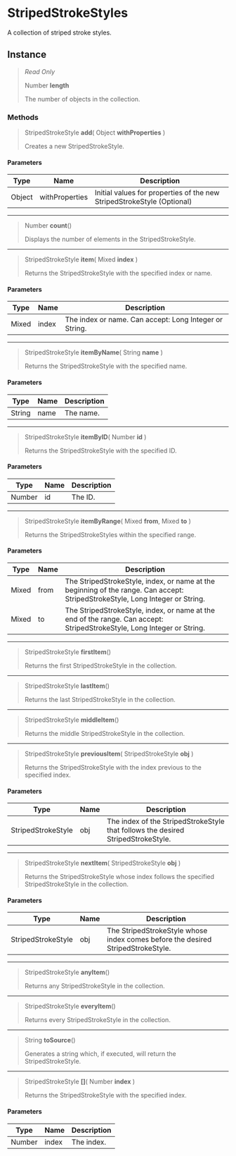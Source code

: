 # StripedStrokeStyles
A collection of striped stroke styles.

## Instance
> *Read Only* 
> 
> Number **length** 
>
> The number of objects in the collection.

### Methods
> StripedStrokeStyle **add**( Object **withProperties** )
> 
> Creates a new StripedStrokeStyle.
#### Parameters
| Type | Name | Description |
|---|---|---|
| Object | withProperties | Initial values for properties of the new StripedStrokeStyle (Optional) |

*** 
> Number **count**()
> 
> Displays the number of elements in the StripedStrokeStyle.
*** 
> StripedStrokeStyle **item**( Mixed **index** )
> 
> Returns the StripedStrokeStyle with the specified index or name.
#### Parameters
| Type | Name | Description |
|---|---|---|
| Mixed | index | The index or name. Can accept: Long Integer or String. |

*** 
> StripedStrokeStyle **itemByName**( String **name** )
> 
> Returns the StripedStrokeStyle with the specified name.
#### Parameters
| Type | Name | Description |
|---|---|---|
| String | name | The name. |

*** 
> StripedStrokeStyle **itemByID**( Number **id** )
> 
> Returns the StripedStrokeStyle with the specified ID.
#### Parameters
| Type | Name | Description |
|---|---|---|
| Number | id | The ID. |

*** 
> StripedStrokeStyle **itemByRange**( Mixed **from**, Mixed **to** )
> 
> Returns the StripedStrokeStyles within the specified range.
#### Parameters
| Type | Name | Description |
|---|---|---|
| Mixed | from | The StripedStrokeStyle, index, or name at the beginning of the range. Can accept: StripedStrokeStyle, Long Integer or String. |
| Mixed | to | The StripedStrokeStyle, index, or name at the end of the range. Can accept: StripedStrokeStyle, Long Integer or String. |

*** 
> StripedStrokeStyle **firstItem**()
> 
> Returns the first StripedStrokeStyle in the collection.
*** 
> StripedStrokeStyle **lastItem**()
> 
> Returns the last StripedStrokeStyle in the collection.
*** 
> StripedStrokeStyle **middleItem**()
> 
> Returns the middle StripedStrokeStyle in the collection.
*** 
> StripedStrokeStyle **previousItem**( StripedStrokeStyle **obj** )
> 
> Returns the StripedStrokeStyle with the index previous to the specified index.
#### Parameters
| Type | Name | Description |
|---|---|---|
| StripedStrokeStyle | obj | The index of the StripedStrokeStyle that follows the desired StripedStrokeStyle. |

*** 
> StripedStrokeStyle **nextItem**( StripedStrokeStyle **obj** )
> 
> Returns the StripedStrokeStyle whose index follows the specified StripedStrokeStyle in the collection.
#### Parameters
| Type | Name | Description |
|---|---|---|
| StripedStrokeStyle | obj | The StripedStrokeStyle whose index comes before the desired StripedStrokeStyle. |

*** 
> StripedStrokeStyle **anyItem**()
> 
> Returns any StripedStrokeStyle in the collection.
*** 
> StripedStrokeStyle **everyItem**()
> 
> Returns every StripedStrokeStyle in the collection.
*** 
> String **toSource**()
> 
> Generates a string which, if executed, will return the StripedStrokeStyle.
*** 
> StripedStrokeStyle **[]**( Number **index** )
> 
> Returns the StripedStrokeStyle with the specified index.
#### Parameters
| Type | Name | Description |
|---|---|---|
| Number | index | The index. |


